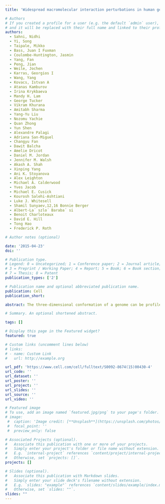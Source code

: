 ```yaml
---
title: 'Widespread macromolecular interaction perturbations in human genetic disorders'

# Authors
# If you created a profile for a user (e.g. the default `admin` user), write the username (folder name) here
# and it will be replaced with their full name and linked to their profile.
authors:
  - Sahni, Nidhi
  - Yi, Song
  - Taipale, Mikko
  - Bass, Juan I Fuxman
  - Coulombe-Huntington, Jasmin
  - Yang, Fan
  - Peng, Jian
  - Weile, Jochen
  - Karras, Georgios I 
  - Wang, Yang
  - Kovacs, Istvan A
  - Atanas Kamburov
  - Irina Krykbaeva
  - Mandy H. Lam
  - George Tucker
  - Vikram Khurana
  - Amitabh Sharma
  - Yang-Yu Liu
  - Nozomu Yachie
  - Quan Zhong
  - Yun Shen
  - Alexandre Palagi
  - Adriana San-Miguel
  - Changyu Fan
  - Dawit Balcha
  - Amelie Dricot
  - Daniel M. Jordan
  - Jennifer M. Walsh
  - Akash A. Shah
  - Xinping Yang
  - Ani K. Stoyanova
  - Alex Leighton
  - Michael A. Calderwood
  - Yves Jacob
  - Michael E. Cusick
  - Kourosh Salehi-Ashtiani
  - Luke J. Whitesell
  - Shamil Sunyaev,12,16 Bonnie Berger
  - Albert-La´ szlo´ Baraba´ si
  - Benoit Charloteaux
  - David E. Hill
  - Tong Hao
  - Frederick P. Roth

# Author notes (optional)

date: '2015-04-23'
doi: ''

# Publication type.
# Legend: 0 = Uncategorized; 1 = Conference paper; 2 = Journal article;
# 3 = Preprint / Working Paper; 4 = Report; 5 = Book; 6 = Book section;
# 7 = Thesis; 8 = Patent
publication_types: ['2']

# Publication name and optional abbreviated publication name.
publication: Cell
publication_short:

abstract: The three-dimensional conformation of a genome can be profiled using Hi-C, a technique that combines chromatin conformation capture with high-throughput sequencing. However, structural variations often yield features that can be mistaken for chromosomal interactions. Here, we describe a computational method HiNT (Hi-C for copy Number variation and Translocation detection), which detects copy number variations and interchromosomal translocations within Hi-C data with breakpoints at single base-pair resolution. We demonstrate that HiNT outperforms existing methods on both simulated and real data. We also show that Hi-C can supplement whole-genome sequencing in structure variant detection by locating breakpoints in repetitive regions.

# Summary. An optional shortened abstract.

tags: []

# Display this page in the Featured widget?
featured: true

# Custom links (uncomment lines below)
# links:
# - name: Custom Link
#   url: http://example.org

url_pdf: 'https://www.cell.com/cell/fulltext/S0092-8674(15)00430-4'
url_code: ''
url_dataset: ''
url_poster: ''
url_project: ''
url_slides: ''
url_source: ''
url_video: ''

# Featured image
# To use, add an image named `featured.jpg/png` to your page's folder.
# image:
 #  caption: 'Image credit: [**Unsplash**](https://unsplash.com/photos/pLCdAaMFLTE)'
 #  focal_point: ''
 #  preview_only: false

# Associated Projects (optional).
#   Associate this publication with one or more of your projects.
#   Simply enter your project's folder or file name without extension.
#   E.g. `internal-project` references `content/project/internal-project/index.md`.
#   Otherwise, set `projects: []`.
projects: []

# Slides (optional).
#   Associate this publication with Markdown slides.
#   Simply enter your slide deck's filename without extension.
#   E.g. `slides: "example"` references `content/slides/example/index.md`.
#   Otherwise, set `slides: ""`.
slides: ""
---
```

